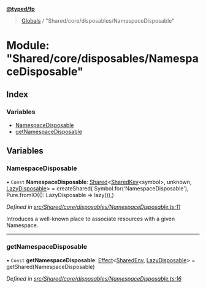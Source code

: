 **[@typed/fp](../README.md)**

> [Globals](../globals.md) / "Shared/core/disposables/NamespaceDisposable"

# Module: "Shared/core/disposables/NamespaceDisposable"

## Index

### Variables

* [NamespaceDisposable](_shared_core_disposables_namespacedisposable_.md#namespacedisposable)
* [getNamespaceDisposable](_shared_core_disposables_namespacedisposable_.md#getnamespacedisposable)

## Variables

### NamespaceDisposable

• `Const` **NamespaceDisposable**: [Shared](_shared_core_model_shared_.shared.md)\<[SharedKey](_shared_core_model_sharedkey_.sharedkey.md)\<symbol>, unknown, [LazyDisposable](../interfaces/_disposable_exports_.lazydisposable.md)> = createShared( Symbol.for('NamespaceDisposable'), Pure.fromIO((): LazyDisposable => lazy()),)

*Defined in [src/Shared/core/disposables/NamespaceDisposable.ts:11](https://github.com/TylorS/typed-fp/blob/f129829/src/Shared/core/disposables/NamespaceDisposable.ts#L11)*

Introduces a well-known place to associate resources with a given
Namespace.

___

### getNamespaceDisposable

• `Const` **getNamespaceDisposable**: [Effect](_effect_effect_.effect.md)\<[SharedEnv](../interfaces/_shared_core_services_sharedenv_.sharedenv.md), [LazyDisposable](../interfaces/_disposable_exports_.lazydisposable.md)> = getShared(NamespaceDisposable)

*Defined in [src/Shared/core/disposables/NamespaceDisposable.ts:16](https://github.com/TylorS/typed-fp/blob/f129829/src/Shared/core/disposables/NamespaceDisposable.ts#L16)*
